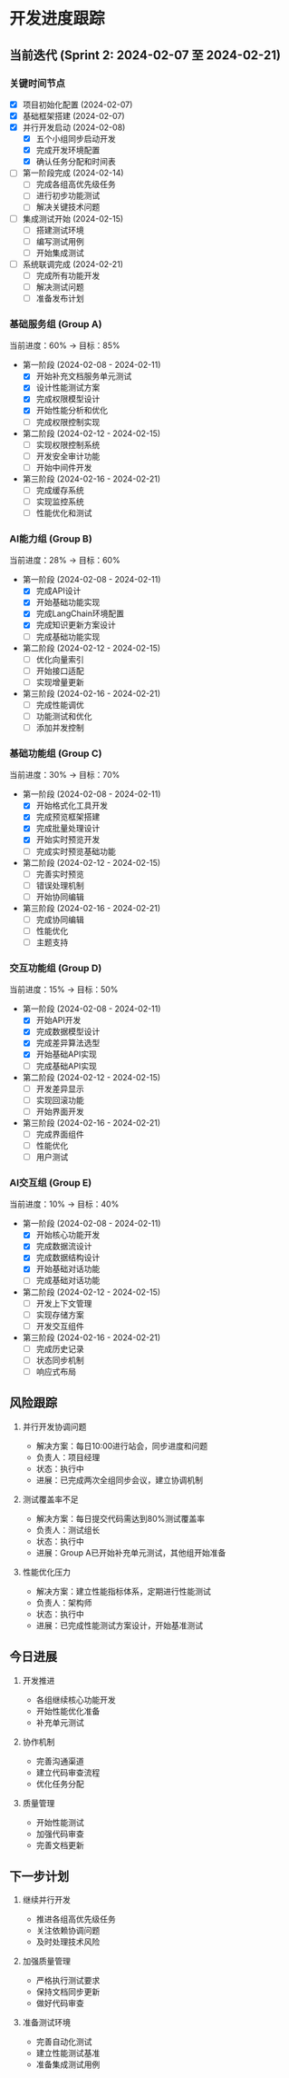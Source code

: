 # 开发进度跟踪

## 当前迭代 (Sprint 2: 2024-02-07 至 2024-02-21)

### 关键时间节点
- [x] 项目初始化配置 (2024-02-07)
- [x] 基础框架搭建 (2024-02-07)
- [x] 并行开发启动 (2024-02-08)
  * [x] 五个小组同步启动开发
  * [x] 完成开发环境配置
  * [x] 确认任务分配和时间表
- [ ] 第一阶段完成 (2024-02-14)
  * [ ] 完成各组高优先级任务
  * [ ] 进行初步功能测试
  * [ ] 解决关键技术问题
- [ ] 集成测试开始 (2024-02-15)
  * [ ] 搭建测试环境
  * [ ] 编写测试用例
  * [ ] 开始集成测试
- [ ] 系统联调完成 (2024-02-21)
  * [ ] 完成所有功能开发
  * [ ] 解决测试问题
  * [ ] 准备发布计划

### 基础服务组 (Group A)
当前进度：60% → 目标：85%
- 第一阶段 (2024-02-08 - 2024-02-11)
  - [x] 开始补充文档服务单元测试
  - [x] 设计性能测试方案
  - [x] 完成权限模型设计
  - [x] 开始性能分析和优化
  - [ ] 完成权限控制实现
- 第二阶段 (2024-02-12 - 2024-02-15)
  - [ ] 实现权限控制系统
  - [ ] 开发安全审计功能
  - [ ] 开始中间件开发
- 第三阶段 (2024-02-16 - 2024-02-21)
  - [ ] 完成缓存系统
  - [ ] 实现监控系统
  - [ ] 性能优化和测试

### AI能力组 (Group B)
当前进度：28% → 目标：60%
- 第一阶段 (2024-02-08 - 2024-02-11)
  - [x] 完成API设计
  - [x] 开始基础功能实现
  - [x] 完成LangChain环境配置
  - [x] 完成知识更新方案设计
  - [ ] 完成基础功能实现
- 第二阶段 (2024-02-12 - 2024-02-15)
  - [ ] 优化向量索引
  - [ ] 开始接口适配
  - [ ] 实现增量更新
- 第三阶段 (2024-02-16 - 2024-02-21)
  - [ ] 完成性能调优
  - [ ] 功能测试和优化
  - [ ] 添加并发控制

### 基础功能组 (Group C)
当前进度：30% → 目标：70%
- 第一阶段 (2024-02-08 - 2024-02-11)
  - [x] 开始格式化工具开发
  - [x] 完成预览框架搭建
  - [x] 完成批量处理设计
  - [x] 开始实时预览开发
  - [ ] 完成实时预览基础功能
- 第二阶段 (2024-02-12 - 2024-02-15)
  - [ ] 完善实时预览
  - [ ] 错误处理机制
  - [ ] 开始协同编辑
- 第三阶段 (2024-02-16 - 2024-02-21)
  - [ ] 完成协同编辑
  - [ ] 性能优化
  - [ ] 主题支持

### 交互功能组 (Group D)
当前进度：15% → 目标：50%
- 第一阶段 (2024-02-08 - 2024-02-11)
  - [x] 开始API开发
  - [x] 完成数据模型设计
  - [x] 完成差异算法选型
  - [x] 开始基础API实现
  - [ ] 完成基础API实现
- 第二阶段 (2024-02-12 - 2024-02-15)
  - [ ] 开发差异显示
  - [ ] 实现回滚功能
  - [ ] 开始界面开发
- 第三阶段 (2024-02-16 - 2024-02-21)
  - [ ] 完成界面组件
  - [ ] 性能优化
  - [ ] 用户测试

### AI交互组 (Group E)
当前进度：10% → 目标：40%
- 第一阶段 (2024-02-08 - 2024-02-11)
  - [x] 开始核心功能开发
  - [x] 完成数据流设计
  - [x] 完成数据结构设计
  - [x] 开始基础对话功能
  - [ ] 完成基础对话功能
- 第二阶段 (2024-02-12 - 2024-02-15)
  - [ ] 开发上下文管理
  - [ ] 实现存储方案
  - [ ] 开发交互组件
- 第三阶段 (2024-02-16 - 2024-02-21)
  - [ ] 完成历史记录
  - [ ] 状态同步机制
  - [ ] 响应式布局

## 风险跟踪
1. 并行开发协调问题
   - 解决方案：每日10:00进行站会，同步进度和问题
   - 负责人：项目经理
   - 状态：执行中
   - 进展：已完成两次全组同步会议，建立协调机制

2. 测试覆盖率不足
   - 解决方案：每日提交代码需达到80%测试覆盖率
   - 负责人：测试组长
   - 状态：执行中
   - 进展：Group A已开始补充单元测试，其他组开始准备

3. 性能优化压力
   - 解决方案：建立性能指标体系，定期进行性能测试
   - 负责人：架构师
   - 状态：执行中
   - 进展：已完成性能测试方案设计，开始基准测试

## 今日进展
1. 开发推进
   - 各组继续核心功能开发
   - 开始性能优化准备
   - 补充单元测试

2. 协作机制
   - 完善沟通渠道
   - 建立代码审查流程
   - 优化任务分配

3. 质量管理
   - 开始性能测试
   - 加强代码审查
   - 完善文档更新

## 下一步计划
1. 继续并行开发
   - 推进各组高优先级任务
   - 关注依赖协调问题
   - 及时处理技术风险

2. 加强质量管理
   - 严格执行测试要求
   - 保持文档同步更新
   - 做好代码审查

3. 准备测试环境
   - 完善自动化测试
   - 建立性能测试基准
   - 准备集成测试用例 